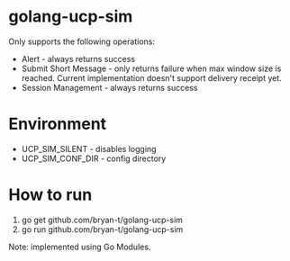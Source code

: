 # golang-ucp-sim

Only supports the following operations:
* Alert - always returns success
* Submit Short Message - only returns failure when max window size is reached. Current implementation doesn't support delivery receipt yet.
* Session Management - always returns success

# Environment

* UCP_SIM_SILENT - disables logging
* UCP_SIM_CONF_DIR - config directory

# How to run
1. go get github.com/bryan-t/golang-ucp-sim
2. go run github.com/bryan-t/golang-ucp-sim

Note: implemented using Go Modules.
